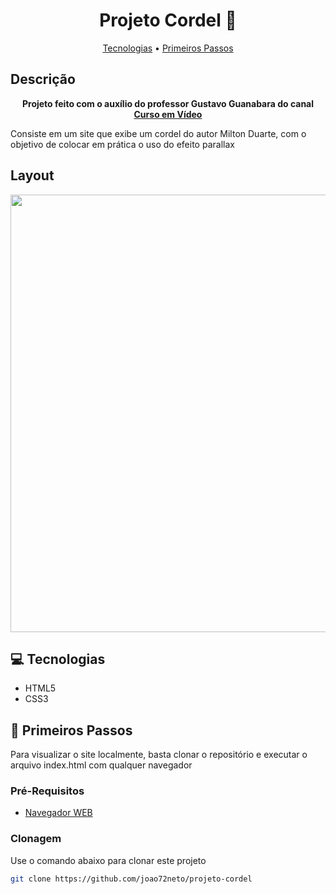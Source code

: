 <h1 align="center" style="font-weight: bold;">Projeto Cordel 🌼</h1>

<p align="center">
 <a href="#tech">Tecnologias</a> • 
 <a href="#started">Primeiros Passos</a>
</p>

<h2>Descrição</h2>

<p align="center">
    <b>Projeto feito com o auxílio do professor Gustavo Guanabara do canal 
    <a href="https://www.youtube.com/user/cursosemvideo" target="_blank">Curso em Vídeo</a>
    </b>
</p>
<p align="left">
    Consiste em um site que exibe um cordel do autor Milton Duarte, com o objetivo de colocar em prática o uso do efeito parallax
</p>

<h2>Layout</h2>

<div align="center">
  <img src="https://github.com/user-attachments/assets/4635bc58-3090-4883-a0b1-700178115d27" height=700px>
</div>



<h2 id="tech">💻 Tecnologias</h2>

- HTML5
- CSS3

<h2 id="started">🚀 Primeiros Passos</h2>

Para visualizar o site localmente, basta clonar o repositório e executar o arquivo index.html com qualquer navegador

<h3>Pré-Requisitos</h3>

- [Navegador WEB](https://www.google.com/intl/pt-BR/chrome/)


<h3>Clonagem</h3>

Use o comando abaixo para clonar este projeto

```bash
git clone https://github.com/joao72neto/projeto-cordel
```

